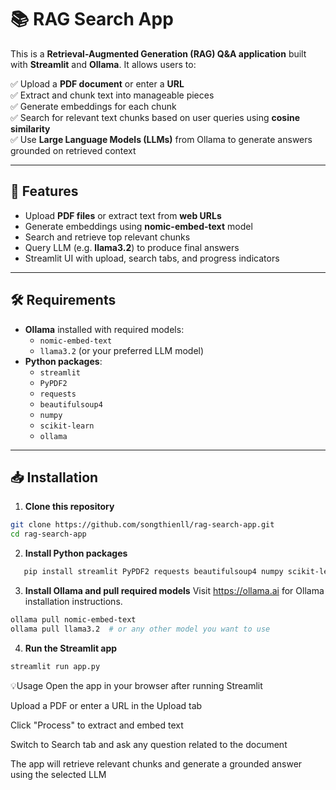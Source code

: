 # 📚 RAG Search App

This is a **Retrieval-Augmented Generation (RAG) Q&A application** built with **Streamlit** and **Ollama**. It allows users to:

✅ Upload a **PDF document** or enter a **URL**  
✅ Extract and chunk text into manageable pieces  
✅ Generate embeddings for each chunk  
✅ Search for relevant text chunks based on user queries using **cosine similarity**  
✅ Use **Large Language Models (LLMs)** from Ollama to generate answers grounded on retrieved context

---

## 🚀 Features

- Upload **PDF files** or extract text from **web URLs**
- Generate embeddings using **nomic-embed-text** model
- Search and retrieve top relevant chunks
- Query LLM (e.g. **llama3.2**) to produce final answers
- Streamlit UI with upload, search tabs, and progress indicators

---

## 🛠️ Requirements

- **Ollama** installed with required models:
  - `nomic-embed-text`
  - `llama3.2` (or your preferred LLM model)
- **Python packages**:
  - `streamlit`
  - `PyPDF2`
  - `requests`
  - `beautifulsoup4`
  - `numpy`
  - `scikit-learn`
  - `ollama`

---

## 📥 Installation

1. **Clone this repository**

```bash
git clone https://github.com/songthienll/rag-search-app.git
cd rag-search-app
```

2. **Install Python packages**
```bash
   pip install streamlit PyPDF2 requests beautifulsoup4 numpy scikit-learn ollama
```
3. **Install Ollama and pull required models**
Visit https://ollama.ai for Ollama installation instructions.
```bash
ollama pull nomic-embed-text
ollama pull llama3.2  # or any other model you want to use
``` 
4. **Run the Streamlit app**
```bash
streamlit run app.py
```


💡Usage
Open the app in your browser after running Streamlit

Upload a PDF or enter a URL in the Upload tab

Click "Process" to extract and embed text

Switch to Search tab and ask any question related to the document

The app will retrieve relevant chunks and generate a grounded answer using the selected LLM
